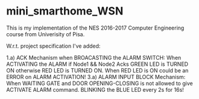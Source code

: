 # mini_smarthome_WSN
This is my implementation of the NES 2016-2017 Computer Engineering course from Univerisity of Pisa.

W.r.t. project specification I've added:

1.a) ACK Mechanism when BROACASTING the ALARM SWITCH:
      When ACTIVATING the ALARM if Node1 && Node2 Acks
      GREEN LED is TURNED ON otherwise RED LED is TURNED ON.
      When RED LED is ON could be an ERROR on ALARM ACTIVATION!
3.a) ALARM INPUT BLOCK Mechanism:
      When WAITING GATE and DOOR OPENING-CLOSING is not allowed to give ACTIVATE ALARM command.
      BLINKING the BLUE LED every 2s for 16s! 
